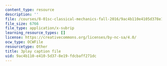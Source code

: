 ```yaml
---
content_type: resource
description: ''
file: /courses/8-01sc-classical-mechanics-fall-2016/9ac4b110e4105d378e19fdcbaff271dc_oOQmu6ICxg4.vtt
file_size: 6766
file_type: application/x-subrip
learning_resource_types: []
license: https://creativecommons.org/licenses/by-nc-sa/4.0/
ocw_type: OCWFile
resourcetype: Other
title: 3play caption file
uid: 9ac4b110-e410-5d37-8e19-fdcbaff271dc
---
```

